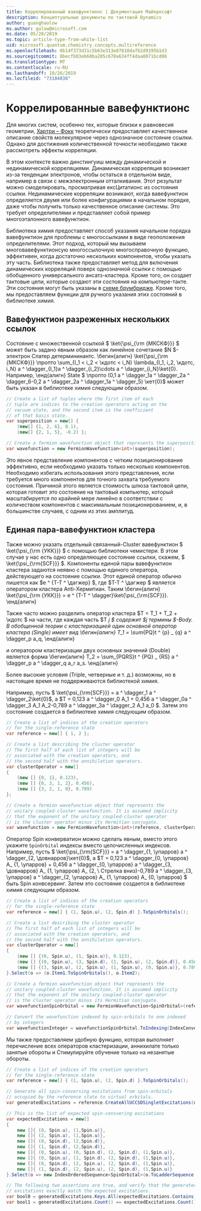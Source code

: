 ```yaml
---
title: Коррелированный вавефунктионс | Документация Майкрософт
description: Концептуальные документы по тактовой Dynamics
author: guanghaolow
ms.author: gulow@microsoft.com
ms.date: 05/28/2019
ms.topic: article-type-from-white-list
uid: microsoft.quantum.chemistry.concepts.multireference
ms.openlocfilehash: 0b14f373d31c5b63e313e07810daf62d9195b1d3
ms.sourcegitcommit: 8becfb03eb60ba205c670a634ff4daa8071bcd06
ms.translationtype: MT
ms.contentlocale: ru-RU
ms.lasthandoff: 10/26/2019
ms.locfileid: "73184038"
---
```

# <a name="correlated-wavefunctions"></a>Коррелированные вавефунктионс

Для многих систем, особенно тех, которые близки к равновесия геометрии, [Хартри – Фокк](xref:microsoft.quantum.chemistry.concepts.hartreefock) теоретически предоставляет качественное описание свойств молекулярное через однозначное состояние ссылки. Однако для достижения количественной точности необходимо также рассмотреть эффекты корреляции. 

В этом контексте важно динстингуиш между динамической и нединамической корреляциями.
Динамическая корреляция возникает из-за тенденции электронов, чтобы остаться в отдельном виде, например в связи с межэлектронным отталкивания. Этот результат можно смоделировать, просматривая ексЦитатионс из состояния ссылки. Нединамические корреляции возникают, когда вавефунктион определяется двумя или более конфигурациями в начальном порядке, даже чтобы получить только качественное описание системы.
Это требует определителями и представляет собой пример многоэталонного вавефунктион.

Библиотека химия предоставляет способ указания начальном порядка вавефунктион для проблемы с многоссылками в виде геоположения определителями. Этот подход, который мы вызываем многовавефунктионсую многоссылочную многосправочную функцию, эффективен, когда достаточно нескольких компонентов, чтобы указать эту часть. Библиотека также предоставляет метод для включения динамических корреляций поверх однозначной ссылки с помощью обобщенного универсального ансатз-кластера. Кроме того, он создает тактовые цепи, которые создают эти состояния на компьютере-такте. Эти состояния могут быть указаны в [схеме брумбридже](xref:microsoft.quantum.libraries.chemistry.schema.broombridge). Кроме того, мы предоставляем функции для ручного указания этих состояний в библиотеке химия.

## <a name="sparse-multi-reference-wavefunction"></a>Вавефунктион разреженных нескольких ссылок
Состояние с множественной ссылкой $ \ket{\psi_{\rm {МКСКФ}}} $ может быть задано явным образом как линейное сочетание $N $-электрон Слатер детермининантс.
\бегин{алигн} \ket{\psi_{\rm {МКСКФ}}} \пропто \sum_{I_1 < i_2 < \кдотс < i_N} \lambda_{I_1, i_2, \кдотс, i_N} a ^ \dagger_{I_1}a ^ \dagger_{i_2}\cdots a ^ \dagger_{i_N}\ket{0}.
Например, \енд{алигн} State $ \пропто (0,1 a ^ \dagger_1a ^ \dagger_2a ^ \dagger_6-0,2 a ^ \dagger_2a ^ \dagger_1a ^ \dagger_5) \кет{0}$ может быть указан в библиотеке химия следующим образом.
```csharp
// Create a list of tuples where the first item of each 
// tuple are indices to the creation operators acting on the
// vacuum state, and the second item is the coefficient
// of that basis state.
var superposition = new[] {
    (new[] {1, 2, 6}, 0.1),
    (new[] {2, 1, 5}, -0.2) };

// Create a fermion wavefunction object that represents the superposition.
var wavefunction = new FermionWavefunction<int>(superposition);
```
Это явное представление компонентов с четким позиционирование эффективно, если необходимо указать только несколько компонентов. Необходимо избегать использования этого представления, если требуется много компонентов для точного захвата требуемого состояния. Причиной этого является стоимость шлюза тактовой цепи, которая готовит это состояние на тактовый компьютер, который масштабируется по крайней мере линейно в соответствии с количеством компонентов с максимальным позиционированием, и, в большинстве случаев, с одним из этих амплитуд.

## <a name="unitary-coupled-cluster-wavefunction"></a>Единая пара-вавефунктион кластера
Также можно указать отдельный связанный-Cluster вавефунктион $ \ket{\psi_{\rm {УКК}}} $ с помощью библиотеки чемистери. В этом случае у нас есть одно определяющее состояние ссылки, скажем, $ \ket{\psi_{\rm{SCF}}} $. Компоненты единой пары вавефунктион кластера задаются неявно с помощью единого оператора, действующего на состояние ссылки.
Этот единой оператор обычно пишется как $e ^ {T-T ^ \дагжер} $, где $T-T ^ \дагжер $ является оператором кластера Anti-Хермитиан. Таким \бегин{алигн} \ket{\psi_{\rm {УКК}}} = e ^ {T-T ^ \dagger}\ket{\psi_{\rm{SCF}}}.
\енд{алигн}

Также часто можно разделить оператор кластера $T = T_1 + T_2 + \кдотс $ на части, где каждая часть $T _j $ содержит $j термины $-Body. В обобщенной теории с кластеризацией один основной оператор кластера (Single) имеет вид \бегин{алигн} T_1 = \sum_{PQ}t ^ {p} _ {q} a ^ \dagger_p a_q, \енд{алигн}

и оператором кластеризации двух основных значений (Double) является форма \бегин{алигн} T_2 = \sum_{PQRS}t ^ {PQ} _ {RS} a ^ \dagger_p a ^ \dagger_q a_r a_s.
\енд{алигн}

Более высокие условия (Triple, четверные и т. д.) возможны, но в настоящее время не поддерживаются библиотекой химия.

Например, пусть $ \ket{\psi_{\rm{SCF}}} = a ^ \dagger_1 a ^ \dagger_2\ket{0}$, а $T = 0,123 a ^ \dagger_0 A_1 + 0,456 а ^ \dagger_0a ^ \dagger_3 A_1 A_2-0,789 a ^ \dagger_3a ^ \dagger_2 A_1 a_0 $. Затем это состояние создается в библиотеке химия следующим образом.
```csharp
// Create a list of indices of the creation operators
// for the single-reference state
var reference = new[] { 1, 2 };

// Create a list describing the cluster operator
// The first half of each list of integers will be
// associated with the creation operators, and
// the second half with the annihilation operators.
var clusterOperator = new[]
{
    (new [] {0, 1}, 0.123),
    (new [] {0, 3, 1, 2}, 0.456),
    (new [] {3, 2, 1, 0}, 0.789)
};

// Create a fermion wavefunction object that represents the 
// unitary coupled-cluster wavefunction. It is assumed implicity
// that the exponent of the unitary coupled-cluster operator
// is the cluster operator minus its Hermitian conjugate.
var wavefunction = new FermionWavefunction<int>(reference, clusterOperator);
```

Оператор Spin конверватион можно сделать явным, вместо этого укажите `SpinOrbital` индексы вместо целочисленных индексов. Например, пусть $ \ket{\psi_{\rm{SCF}}} = a ^ \dagger_{1, \упарров} a ^ \dagger_{2, \довнарров}\кет{0}$, а $T = 0,123 a ^ \dagger_{0, \упарров} A_ {1, \упарров} + 0,456 а ^ \dagger_{0, \упарров} a ^ \dagger_{3, \довнарров} A_ {1, \упарров} A_ {2, \ Стрелка вниз}-0,789 a ^ \dagger_{3, \упарров} a ^ \dagger_{2, \упарров} A_ {1, \упарров} A_ {0, \упарров} $ быть Spin конвсервинг. Затем это состояние создается в библиотеке химия следующим образом.
```csharp
// Create a list of indices of the creation operators
// for the single-reference state
var reference = new[] { (1, Spin.u), (2, Spin.d) }.ToSpinOrbitals();

// Create a list describing the cluster operator
// The first half of each list of integers will be
// associated with the creation operators, and
// the second half with the annihilation operators.
var clusterOperator = new[]
{
    (new [] {(0, Spin.u), (1, Spin.u)}, 0.123),
    (new [] {(0, Spin.u), (3, Spin.d), (1, Spin.u), (2, Spin.d)}, 0.456),
    (new [] {(3, Spin.u), (2, Spin.u), (1, Spin.u), (0, Spin.u)}, 0.789)
}.Select(o => (o.Item1.ToSpinOrbitals(), o.Item2);

// Create a fermion wavefunction object that represents the 
// unitary coupled-cluster wavefunction. It is assumed implicity
// that the exponent of the unitary coupled-cluster operator
// is the cluster operator minus its Hermitian conjugate.
var wavefunctionSpinOrbital = new FermionWavefunction<SpinOrbital>(reference, clusterOperator);

// Convert the wavefunction indexed by spin-orbitals to one indexed
// by integers
var wavefunctionInteger = wavefunctionSpinOrbital.ToIndexing(IndexConvention.UpDown);
```

Мы также предоставляем удобную функцию, которая выполняет перечисление всех операторов кластеризации, аннихилате только занятые обороты и Стимулируйте обучение только на незанятые обороты.
```csharp
// Create a list of indices of the creation operators
// for the single-reference state
var reference = new[] { (1, Spin.u), (2, Spin.d) }.ToSpinOrbitals();

// Generate all spin-conversing excitations from spin-orbitals 
// occupied by the reference state to virtual orbitals.
var generatedExcitations = reference.CreateAllUCCSDSingletExcitations(nOrbitals: 3).Excitations;

// This is the list of expected spin-consvering excitations
var expectedExcitations = new[]
{
    new []{ (0, Spin.u), (1,Spin.u)},
    new []{ (2, Spin.u), (1,Spin.u)},
    new []{ (0, Spin.d), (2,Spin.d)},
    new []{ (1, Spin.d), (2,Spin.d)},
    new []{ (0, Spin.u), (0, Spin.d), (2, Spin.d), (1,Spin.u)},
    new []{ (0, Spin.u), (1, Spin.d), (2, Spin.d), (1,Spin.u)},
    new []{ (0, Spin.d), (2, Spin.u), (2, Spin.d), (1,Spin.u)},
    new []{ (1, Spin.d), (2, Spin.u), (2, Spin.d), (1,Spin.u)}
}.Select(o => new IndexOrderedSequence<SpinOrbital>(o.ToLadderSequence()));

// The following two assertions are true, and verify that the generated 
// excitations exactly match the expected excitations.
var bool0 = generatedExcitations.Keys.All(expectedExcitations.Contains);
var bool1 = generatedExcitations.Count() == expectedExcitations.Count();
```